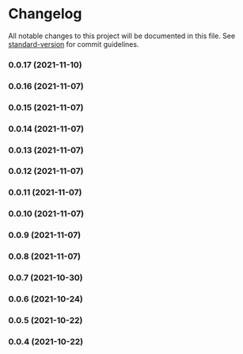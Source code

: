 # Changelog

All notable changes to this project will be documented in this file. See [standard-version](https://github.com/conventional-changelog/standard-version) for commit guidelines.

### 0.0.17 (2021-11-10)

### 0.0.16 (2021-11-07)

### 0.0.15 (2021-11-07)

### 0.0.14 (2021-11-07)

### 0.0.13 (2021-11-07)

### 0.0.12 (2021-11-07)

### 0.0.11 (2021-11-07)

### 0.0.10 (2021-11-07)

### 0.0.9 (2021-11-07)

### 0.0.8 (2021-11-07)

### 0.0.7 (2021-10-30)

### 0.0.6 (2021-10-24)

### 0.0.5 (2021-10-22)

### 0.0.4 (2021-10-22)
